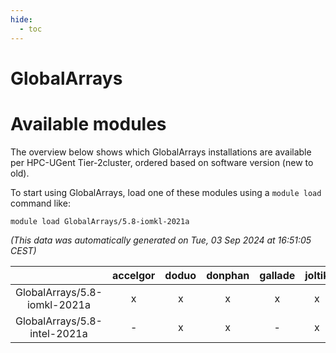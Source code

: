 ```yaml
---
hide:
  - toc
---
```


GlobalArrays
============

# Available modules


The overview below shows which GlobalArrays installations are available per HPC-UGent Tier-2cluster, ordered based on software version (new to old).

To start using GlobalArrays, load one of these modules using a `module load` command like:

```shell
module load GlobalArrays/5.8-iomkl-2021a
```

*(This data was automatically generated on Tue, 03 Sep 2024 at 16:51:05 CEST)*  

| |accelgor|doduo|donphan|gallade|joltik|shinx|skitty|
| :---: | :---: | :---: | :---: | :---: | :---: | :---: | :---: |
|GlobalArrays/5.8-iomkl-2021a|x|x|x|x|x|-|x|
|GlobalArrays/5.8-intel-2021a|-|x|x|-|x|-|x|

